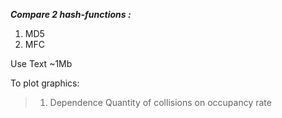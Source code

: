 ***Compare 2 hash-functions :***

1) MD5
2) MFC

Use Text ~1Mb

To plot graphics:

> 1. Dependence Quantity of collisions on occupancy rate


